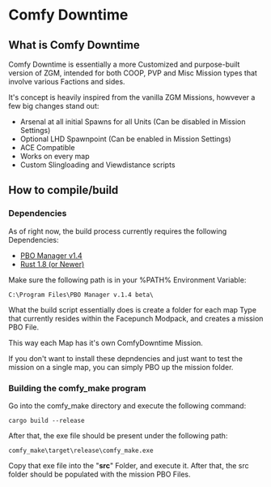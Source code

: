 # Comfy Downtime

## What is Comfy Downtime
Comfy Downtime is essentially a more Customized and purpose-built version of ZGM, intended for both COOP, PVP and Misc Mission types that involve various Factions and sides.

It's concept is heavily inspired from the vanilla ZGM Missions, howvever a few big changes stand out:

* Arsenal at all initial Spawns for all Units (Can be disabled in Mission Settings)
* Optional LHD Spawnpoint (Can be enabled in Mission Settings)
* ACE Compatible
* Works on every map
* Custom Slingloading and Viewdistance scripts

## How to compile/build
### Dependencies
As of right now, the build process currently requires the following Dependencies:
* [PBO Manager v1.4](http://www.armaholic.com/page.php?id=16369)
* [Rust 1.8 (or Newer)](https://www.rust-lang.org/downloads.html)

Make sure the following path is in your %PATH% Environment Variable:
```
C:\Program Files\PBO Manager v.1.4 beta\
```

What the build script essentially does is create a folder for each map Type that currently resides within the Facepunch Modpack, and creates a mission PBO File.

This way each Map has it's own ComfyDowntime Mission.

If you don't want to install these depndencies and just want to test the mission on a single map, you can simply PBO up the mission folder.

### Building the comfy_make program
Go into the comfy_make directory and execute the following command:
```
cargo build --release
```

After that, the exe file should be present under the following path:
```
comfy_make\target\release\comfy_make.exe
```
Copy that exe file into the "**src**" Folder, and execute it.
After that, the src folder should be populated with the mission PBO Files.
